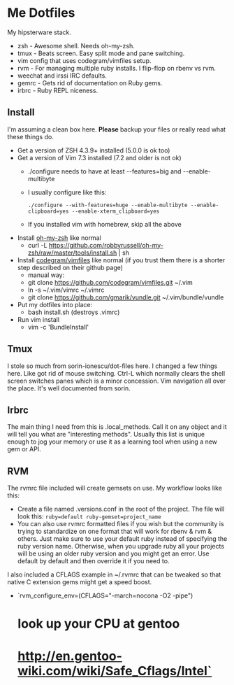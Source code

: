 Me Dotfiles
===========

My hipsterware stack.

  * zsh - Awesome shell.  Needs oh-my-zsh.
  * tmux - Beats screen.  Easy split mode and pane switching.
  * vim config that uses codegram/vimfiles setup.
  * rvm - For managing multiple ruby installs. I flip-flop on rbenv vs rvm.
  * weechat and irssi IRC defaults.
  * gemrc - Gets rid of documentation on Ruby gems.
  * irbrc - Ruby REPL niceness.
  
Install
-------
I'm assuming a clean box here.  **Please** backup your files or really read what these things do.

  * Get a version of ZSH 4.3.9+ installed (5.0.0 is ok too)
  * Get a version of Vim 7.3 installed (7.2 and older is not ok)
    * ./configure needs to have at least --features=big and --enable-multibyte
    * I usually configure like this:
    
      `./configure --with-features=huge --enable-multibyte --enable-clipboard=yes --enable-xterm_clipboard=yes`
    * If you installed vim with homebrew, skip all the above
  * Install [oh-my-zsh](https://github.com/robbyrussell/oh-my-zsh) like normal
    * curl -L https://github.com/robbyrussell/oh-my-zsh/raw/master/tools/install.sh | sh
  * Install [codegram/vimfiles](https://github.com/codegram/vimfiles) like normal (if you trust them there is a shorter step described on their github page)
    * manual way:
    * git clone https://github.com/codegram/vimfiles.git ~/.vim
    * ln -s ~/.vim/vimrc ~/.vimrc
    * git clone https://github.com/gmarik/vundle.git ~/.vim/bundle/vundle
  * Put my dotfiles into place:
    * bash install.sh  (destroys .vimrc)
  * Run vim install
    * vim -c 'BundleInstall'
  
    

Tmux
----
I stole so much from  sorin-ionescu/dot-files here.  I changed a few things here.  Like got rid of mouse switching.  Ctrl-L which normally clears the shell screen switches panes which is a minor concession.  Vim navigation all over the place.  It's well documented from sorin.

Irbrc
-----
The main thing I need from this is .local_methods.  Call it on any object and it will tell you what are "interesting methods".  Usually this list is unique enough to jog your memory or use it as a learning tool when using a new gem or API.

RVM
-----
The rvmrc file included will create gemsets on use.  My workflow looks like this:
  * Create a file named .versions.conf in the root of the project.  The file
    will look this:
    `ruby=default
    ruby-gemset=project_name`
  * You can also use rvmrc formatted files if you wish but the community is
    trying to standardize on one format that will work for rbenv & rvm &
    others.  Just make sure to use your default ruby instead of specifying the
    ruby version name.  Otherwise, when you upgrade ruby all your projects will
    be using an older ruby version and you might get an error.  Use default by
    default and then override it if you need to.

I also included a CFLAGS example in ~/.rvmrc that can be tweaked so that native C extension
gems might get a speed boost.
  * `rvm_configure_env=(CFLAGS="-march=nocona -O2 -pipe")
    # look up your CPU at gentoo
    # http://en.gentoo-wiki.com/wiki/Safe_Cflags/Intel`
